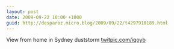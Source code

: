 ```yaml
---
layout: post
date: 2009-09-22 10:00 +1000
guid: http://desparoz.micro.blog/2009/09/22/t4297910189.html
---
```

View from home in Sydney duststorm [twitpic.com/iqoyb](http://twitpic.com/iqoyb)
